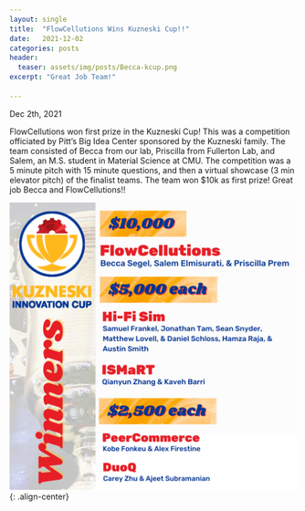 ```yaml
---
layout: single
title:  "FlowCellutions Wins Kuzneski Cup!!"
date:   2021-12-02
categories: posts
header:
  teaser: assets/img/posts/Becca-kcup.png
excerpt: "Great Job Team!"

---
```

Dec 2th, 2021

FlowCellutions won first prize in the Kuzneski Cup! This was a competition officiated by Pitt’s Big Idea Center sponsored by the Kuzneski family. The team consisted of Becca from our lab, Priscilla from Fullerton Lab, and Salem, an M.S. student in Material Science at CMU. The competition was a 5 minute pitch with 15 minute questions, and then a virtual showcase (3 min elevator pitch) of the finalist teams. The team won $10k as first prize! Great job Becca and FlowCellutions!!

![](/assets/img/posts/Becca-kcup.png){: .align-center}

